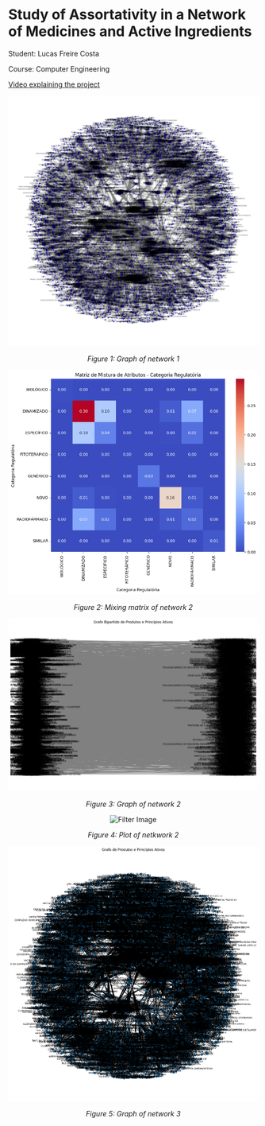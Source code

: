 # Study of Assortativity in a Network of Medicines and Active Ingredients

Student: Lucas Freire Costa

Course: Computer Engineering

[Video explaining the project](https://youtu.be/yVpEWbIPVyQ)

<div style="text-align: center;">
  <img src="./imgs/graph_n1.png" alt="Filter Image" />
  <p><em>Figure 1: Graph of network 1</em></p>
</div>

<div style="text-align: center;">
  <img src="./imgs/matrix_n1.png" alt="Filter Image" />
  <p><em>Figure 2: Mixing matrix of network 2</em></p>
</div>

<div style="text-align: center;">
  <img src="./imgs/graph_n2.png" alt="Filter Image" />
  <p><em>Figure 3: Graph of network 2</em></p>
</div>

<div style="text-align: center;">
  <img src="./imgs/plot_n2.png" alt="Filter Image" />
  <p><em>Figure 4: Plot of netkwork 2</em></p>
</div>

<div style="text-align: center;">
  <img src="./imgs/graph_n3.png" alt="Filter Image" />
  <p><em>Figure 5: Graph of network 3</em></p>
</div>